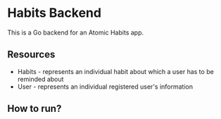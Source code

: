 # Habits Backend
This is a Go backend for an Atomic Habits app. 



## Resources
- Habits - represents an individual habit about which a user has to be reminded about
- User - represents an individual registered user's information


## How to run?
